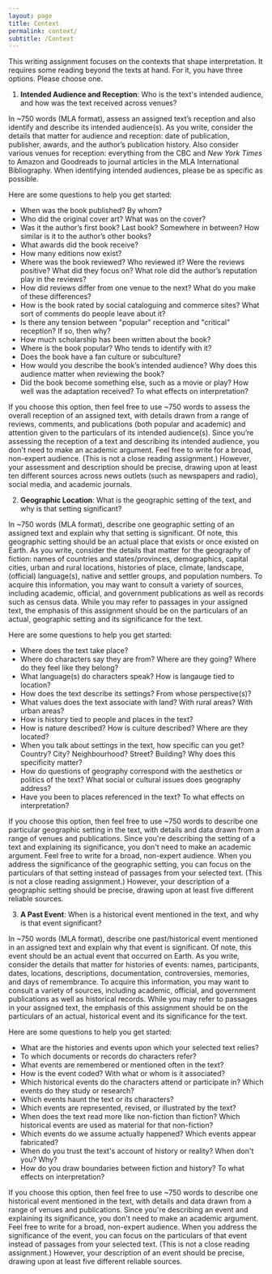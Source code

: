 ```yaml
---
layout: page
title: Context
permalink: context/
subtitle: /Context
---
```


This writing assignment focuses on the contexts that shape interpretation. It requires some reading beyond the texts at hand. For it, you have three options. Please choose one. 

1) **Intended Audience and Reception**: Who is the text's intended audience, and how was the text received across venues?  

In ~750 words (MLA format), assess an assigned text’s reception and also identify and describe its intended audience(s). As you write, consider the details that matter for audience and reception: date of publication, publisher, awards, and the author’s publication history. Also consider various venues for reception: everything from the CBC and *New York Times* to Amazon and Goodreads to journal articles in the MLA International Bibliography. When identifying intended audiences, please be as specific as possible.  

Here are some questions to help you get started: 

* When was the book published? By whom? 
* Who did the original cover art? What was on the cover? 
* Was it the author’s first book? Last book? Somewhere in between? How similar is it to the author’s other books? 
* What awards did the book receive? 
* How many editions now exist? 
* Where was the book reviewed? Who reviewed it? Were the reviews positive? What did they focus on? What role did the author’s reputation play in the reviews? 
* How did reviews differ from one venue to the next? What do you make of these differences? 
* How is the book rated by social cataloguing and commerce sites? What sort of comments do people leave about it? 
* Is there any tension between "popular" reception and "critical" reception? If so, then why? 
* How much scholarship has been written about the book? 
* Where is the book popular? Who tends to identify with it? 
* Does the book have a fan culture or subculture? 
* How would you describe the book’s intended audience? Why does this audience matter when reviewing the book? 
* Did the book become something else, such as a movie or play? How well was the adaptation received? To what effects on interpretation?   

If you choose this option, then feel free to use ~750 words to assess the overall reception of an assigned text, with details drawn from a range of reviews, comments, and publications (both popular and academic) and attention given to the particulars of its intended audience(s). Since you’re assessing the reception of a text and describing its intended audience, you don't need to make an academic argument. Feel free to write for a broad, non-expert audience. (This is not a close reading assignment.) However, your assessment and description should be precise, drawing upon at least ten different sources across news outlets (such as newspapers and radio), social media, and academic journals.   

2) **Geographic Location**: What is the geographic setting of the text, and why is that setting significant? 

In ~750 words (MLA format), describe one geographic setting of an assigned text and explain why that setting is significant. Of note, this geographic setting should be an actual place that exists or once existed on Earth. As you write, consider the details that matter for the geography of fiction: names of countries and states/provinces, demographics, capital cities, urban and rural locations, histories of place, climate, landscape, (official) language(s), native and settler groups, and population numbers. To acquire this information, you may want to consult a variety of sources, including academic, official, and government publications as well as records such as census data. While you may refer to passages in your assigned text, the emphasis of this assignment should be on the particulars of an actual, geographic setting and its significance for the text. 

Here are some questions to help you get started: 

* Where does the text take place? 
* Where do characters say they are from? Where are they going? Where do they feel like they belong? 
* What language(s) do characters speak? How is langauge tied to location? 
* How does the text describe its settings? From whose perspective(s)? 
* What values does the text associate with land? With rural areas? With urban areas? 
* How is history tied to people and places in the text? 
* How is nature described? How is culture described? Where are they located? 
* When you talk about settings in the text, how specific can you get? Country? City? Neighbourhood? Street? Building? Why does this specificity matter? 
* How do questions of geography correspond with the aesthetics or politics of the text? What social or cultural issues does geography address? 
* Have you been to places referenced in the text? To what effects on interpretation?   

If you choose this option, then feel free to use ~750 words to describe one particular geographic setting in the text, with details and data drawn from a range of venues and publications. Since you're describing the setting of a text and explaining its significance, you don't need to make an academic argument. Feel free to write for a broad, non-expert audience. When you address the significance of the geographic setting, you can focus on the particulars of that setting instead of passages from your selected text. (This is not a close reading assignment.) However, your description of a geographic setting should be precise, drawing upon at least five different reliable sources.   

3) **A Past Event**: When is a historical event mentioned in the text, and why is that event significant? 

In ~750 words (MLA format), describe one past/historical event mentioned in an assigned text and explain why that event is significant. Of note, this event should be an actual event that occurred on Earth. As you write, consider the details that matter for histories of events: names, participants, dates, locations, descriptions, documentation, controversies, memories, and days of remembrance. To acquire this information, you may want to consult a variety of sources, including academic, official, and government publications as well as historical records. While you may refer to passages in your assigned text, the emphasis of this assignment should be on the particulars of an actual, historical event and its significance for the text. 

Here are some questions to help you get started: 

* What are the histories and events upon which your selected text relies? 
* To which documents or records do characters refer? 
* What events are remembered or mentioned often in the text? 
* How is the event coded? With what or whom is it associated? 
* Which historical events do the characters attend or participate in? Which events do they study or research? 
* Which events haunt the text or its characters? 
* Which events are represented, revised, or illustrated by the text? 
* When does the text read more like non-fiction than fiction? Which historical events are used as material for that non-fiction? 
* Which events do we assume actually happened? Which events appear fabricated? 
* When do you trust the text's account of history or reality? When don't you? Why? 
* How do you draw boundaries between fiction and history? To what effects on interpretation?   

If you choose this option, then feel free to use ~750 words to describe one historical event mentioned in the text, with details and data drawn from a range of venues and publications. Since you're describing an event and explaining its significance, you don't need to make an academic argument. Feel free to write for a broad, non-expert audience. When you address the significance of the event, you can focus on the particulars of that event instead of passages from your selected text. (This is not a close reading assignment.) However, your description of an event should be precise, drawing upon at least five different reliable sources.   

